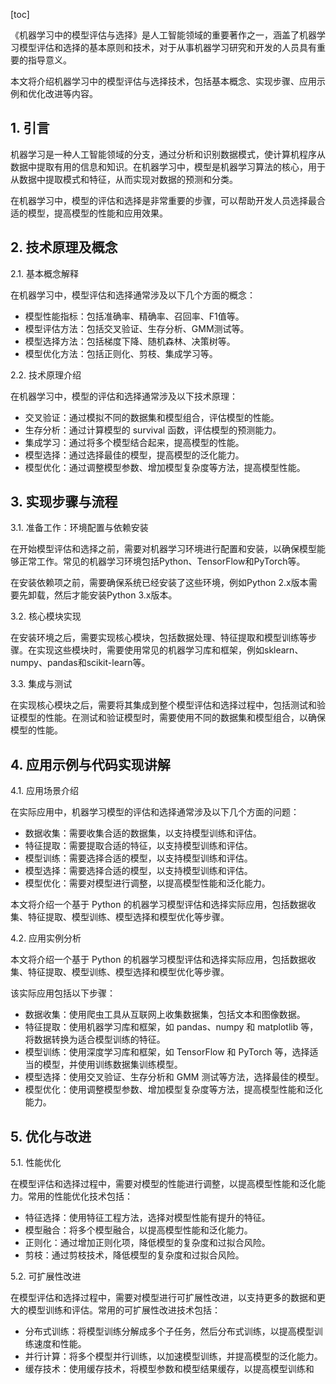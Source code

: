 
[toc]                    
                
                
《机器学习中的模型评估与选择》是人工智能领域的重要著作之一，涵盖了机器学习模型评估和选择的基本原则和技术，对于从事机器学习研究和开发的人员具有重要的指导意义。

本文将介绍机器学习中的模型评估与选择技术，包括基本概念、实现步骤、应用示例和优化改进等内容。

## 1. 引言

机器学习是一种人工智能领域的分支，通过分析和识别数据模式，使计算机程序从数据中提取有用的信息和知识。在机器学习中，模型是机器学习算法的核心，用于从数据中提取模式和特征，从而实现对数据的预测和分类。

在机器学习中，模型的评估和选择是非常重要的步骤，可以帮助开发人员选择最合适的模型，提高模型的性能和应用效果。

## 2. 技术原理及概念

2.1. 基本概念解释

在机器学习中，模型评估和选择通常涉及以下几个方面的概念：

* 模型性能指标：包括准确率、精确率、召回率、F1值等。
* 模型评估方法：包括交叉验证、生存分析、GMM测试等。
* 模型选择方法：包括梯度下降、随机森林、决策树等。
* 模型优化方法：包括正则化、剪枝、集成学习等。

2.2. 技术原理介绍

在机器学习中，模型的评估和选择通常涉及以下技术原理：

* 交叉验证：通过模拟不同的数据集和模型组合，评估模型的性能。
* 生存分析：通过计算模型的 survival 函数，评估模型的预测能力。
* 集成学习：通过将多个模型结合起来，提高模型的性能。
* 模型选择：通过选择最佳的模型，提高模型的泛化能力。
* 模型优化：通过调整模型参数、增加模型复杂度等方法，提高模型性能。

## 3. 实现步骤与流程

3.1. 准备工作：环境配置与依赖安装

在开始模型评估和选择之前，需要对机器学习环境进行配置和安装，以确保模型能够正常工作。常见的机器学习环境包括Python、TensorFlow和PyTorch等。

在安装依赖项之前，需要确保系统已经安装了这些环境，例如Python 2.x版本需要先卸载，然后才能安装Python 3.x版本。

3.2. 核心模块实现

在安装环境之后，需要实现核心模块，包括数据处理、特征提取和模型训练等步骤。在实现这些模块时，需要使用常见的机器学习库和框架，例如sklearn、numpy、pandas和scikit-learn等。

3.3. 集成与测试

在实现核心模块之后，需要将其集成到整个模型评估和选择过程中，包括测试和验证模型的性能。在测试和验证模型时，需要使用不同的数据集和模型组合，以确保模型的性能。

## 4. 应用示例与代码实现讲解

4.1. 应用场景介绍

在实际应用中，机器学习模型的评估和选择通常涉及以下几个方面的问题：

* 数据收集：需要收集合适的数据集，以支持模型训练和评估。
* 特征提取：需要提取合适的特征，以支持模型训练和评估。
* 模型训练：需要选择合适的模型，以支持模型训练和评估。
* 模型选择：需要选择合适的模型，以支持模型训练和评估。
* 模型优化：需要对模型进行调整，以提高模型性能和泛化能力。

本文将介绍一个基于 Python 的机器学习模型评估和选择实际应用，包括数据收集、特征提取、模型训练、模型选择和模型优化等步骤。

4.2. 应用实例分析

本文将介绍一个基于 Python 的机器学习模型评估和选择实际应用，包括数据收集、特征提取、模型训练、模型选择和模型优化等步骤。

该实际应用包括以下步骤：

* 数据收集：使用爬虫工具从互联网上收集数据集，包括文本和图像数据。
* 特征提取：使用机器学习库和框架，如 pandas、numpy 和 matplotlib 等，将数据转换为适合模型训练的特征。
* 模型训练：使用深度学习库和框架，如 TensorFlow 和 PyTorch 等，选择适当的模型，并使用训练数据集训练模型。
* 模型选择：使用交叉验证、生存分析和 GMM 测试等方法，选择最佳的模型。
* 模型优化：使用调整模型参数、增加模型复杂度等方法，提高模型性能和泛化能力。

## 5. 优化与改进

5.1. 性能优化

在模型评估和选择过程中，需要对模型的性能进行调整，以提高模型性能和泛化能力。常用的性能优化技术包括：

* 特征选择：使用特征工程方法，选择对模型性能有提升的特征。
* 模型融合：将多个模型融合，以提高模型性能和泛化能力。
* 正则化：通过增加正则化项，降低模型的复杂度和过拟合风险。
* 剪枝：通过剪枝技术，降低模型的复杂度和过拟合风险。

5.2. 可扩展性改进

在模型评估和选择过程中，需要对模型进行可扩展性改进，以支持更多的数据和更大的模型训练和评估。常用的可扩展性改进技术包括：

* 分布式训练：将模型训练分解成多个子任务，然后分布式训练，以提高模型训练速度和性能。
* 并行计算：将多个模型并行训练，以加速模型训练，并提高模型的泛化能力。
* 缓存技术：使用缓存技术，将模型参数和模型结果缓存，以提高模型训练和

